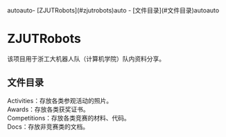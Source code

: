 <!-- TOC -->autoauto- [ZJUTRobots](#zjutrobots)auto    - [文件目录](#文件目录)autoauto<!-- /TOC -->

# ZJUTRobots
该项目用于浙工大机器人队（计算机学院）队内资料分享。

## 文件目录
Activities：存放各类参观活动的照片。  
Awards：存放各类获奖证书。  
Competitions：存放各类竞赛的材料、代码。  
Docs：存放非竞赛类的文档。